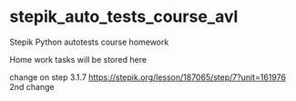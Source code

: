 # stepik_auto_tests_course_avl
Stepik Python autotests course homework

Home work tasks will be stored here

change on step 3.1.7 https://stepik.org/lesson/187065/step/7?unit=161976
2nd change